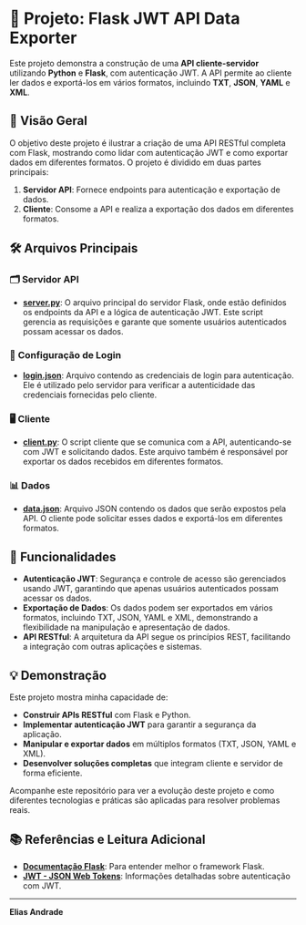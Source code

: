 # 🚀 Projeto: Flask JWT API Data Exporter

Este projeto demonstra a construção de uma **API cliente-servidor** utilizando **Python** e **Flask**, com autenticação JWT. A API permite ao cliente ler dados e exportá-los em vários formatos, incluindo **TXT**, **JSON**, **YAML** e **XML**. 

## 📌 Visão Geral

O objetivo deste projeto é ilustrar a criação de uma API RESTful completa com Flask, mostrando como lidar com autenticação JWT e como exportar dados em diferentes formatos. O projeto é dividido em duas partes principais:

1. **Servidor API**: Fornece endpoints para autenticação e exportação de dados.
2. **Cliente**: Consome a API e realiza a exportação dos dados em diferentes formatos.

## 🛠️ Arquivos Principais

### 🗂️ **Servidor API**

- **[server.py](https://github.com/evolucaoit/flask_JWT-API-Data_Exporter/blob/main/server.py)**: O arquivo principal do servidor Flask, onde estão definidos os endpoints da API e a lógica de autenticação JWT. Este script gerencia as requisições e garante que somente usuários autenticados possam acessar os dados.

### 🔑 **Configuração de Login**

- **[login.json](https://github.com/evolucaoit/flask_JWT-API-Data_Exporter/blob/main/login.json)**: Arquivo contendo as credenciais de login para autenticação. Ele é utilizado pelo servidor para verificar a autenticidade das credenciais fornecidas pelo cliente.

### 🖥️ **Cliente**

- **[client.py](https://github.com/evolucaoit/flask_JWT-API-Data_Exporter/blob/main/client.py)**: O script cliente que se comunica com a API, autenticando-se com JWT e solicitando dados. Este arquivo também é responsável por exportar os dados recebidos em diferentes formatos.

### 📊 **Dados**

- **[data.json](https://github.com/evolucaoit/flask_JWT-API-Data_Exporter/blob/main/data.json)**: Arquivo JSON contendo os dados que serão expostos pela API. O cliente pode solicitar esses dados e exportá-los em diferentes formatos.

## 📜 Funcionalidades

- **Autenticação JWT**: Segurança e controle de acesso são gerenciados usando JWT, garantindo que apenas usuários autenticados possam acessar os dados.
- **Exportação de Dados**: Os dados podem ser exportados em vários formatos, incluindo TXT, JSON, YAML e XML, demonstrando a flexibilidade na manipulação e apresentação de dados.
- **API RESTful**: A arquitetura da API segue os princípios REST, facilitando a integração com outras aplicações e sistemas.

## 💡 Demonstração

Este projeto mostra minha capacidade de:

- **Construir APIs RESTful** com Flask e Python.
- **Implementar autenticação JWT** para garantir a segurança da aplicação.
- **Manipular e exportar dados** em múltiplos formatos (TXT, JSON, YAML e XML).
- **Desenvolver soluções completas** que integram cliente e servidor de forma eficiente.

Acompanhe este repositório para ver a evolução deste projeto e como diferentes tecnologias e práticas são aplicadas para resolver problemas reais.

## 📚 Referências e Leitura Adicional

- **[Documentação Flask](https://flask.palletsprojects.com/en/latest/)**: Para entender melhor o framework Flask.
- **[JWT - JSON Web Tokens](https://jwt.io/introduction/)**: Informações detalhadas sobre autenticação com JWT.

---

**Elias Andrade**
